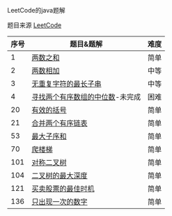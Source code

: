LeetCode的java题解

题目来源 [LeetCode](https://leetcode-cn.com/problemset/all/)

|序号|题目&题解|难度|
|----|--------|----|
|1|[两数之和](https://github.com/RonCantWriteCode/LeetCodeJava/blob/master/src/main/java/cn/roncantwritecode/leetcodejava/twosum/TwoSum.md)|简单|
|2|[两数相加](https://github.com/RonCantWriteCode/LeetCodeJava/blob/master/src/main/java/cn/roncantwritecode/leetcodejava/addtwonumbers/AddTwoNumbers.md)|中等|
|3|[无重复字符的最长子串](https://github.com/RonCantWriteCode/LeetCodeJava/blob/master/src/main/java/cn/roncantwritecode/leetcodejava/lengthoflongestsubstring/LengthOfLongestSubstring.md)|中等|
|4|[寻找两个有序数组的中位数](https://github.com/RonCantWriteCode/LeetCodeJava/blob/master/src/main/java/cn/roncantwritecode/leetcodejava/findmediansortedarrays/FindMedianSortedArrays.md)-未完成|困难|
|20|[有效的括号](https://github.com/RonCantWriteCode/LeetCodeJava/blob/master/src/main/java/cn/roncantwritecode/leetcodejava/isvalid/IsValid.md)|简单|
|21|[合并两个有序链表](https://github.com/RonCantWriteCode/LeetCodeJava/blob/master/src/main/java/cn/roncantwritecode/leetcodejava/mergetwolists/MergeTwoLists.md)|简单|
|53|[最大子序和](https://github.com/RonCantWriteCode/LeetCodeJava/blob/master/src/main/java/cn/roncantwritecode/leetcodejava/maxsubarray/MaxSubArray.md)|简单|
|70|[爬楼梯](https://github.com/RonCantWriteCode/LeetCodeJava/blob/master/src/main/java/cn/roncantwritecode/leetcodejava/climbstairs/ClimbStairs.md)|简单|
|101|[对称二叉树](https://github.com/RonCantWriteCode/LeetCodeJava/blob/master/src/main/java/cn/roncantwritecode/leetcodejava/issymmetric/IsSymmetric.md)|简单|
|104|[二叉树的最大深度](https://github.com/RonCantWriteCode/LeetCodeJava/blob/master/src/main/java/cn/roncantwritecode/leetcodejava/maxdepth/MaxDepth.md)|简单|
|121|[买卖股票的最佳时机](https://github.com/RonCantWriteCode/LeetCodeJava/blob/master/src/main/java/cn/roncantwritecode/leetcodejava/maxprofit/MaxProfit.md)|简单|
|136|[只出现一次的数字](https://github.com/RonCantWriteCode/LeetCodeJava/blob/master/src/main/java/cn/roncantwritecode/leetcodejava/singlenumber/SingleNumber.md)|简单|

